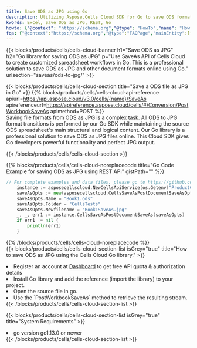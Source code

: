 ```yaml
---
title: Save ODS as JPG using Go 
description: Utilizing Aspose.Cells Cloud SDK for Go to save ODS format file as JPG format file. 
kwords: Excel, Save ODS as JPG, REST, Go
howto: {"@context": "https://schema.org","@type": "HowTo","name": "How to save ODS as JPG using the Cells Cloud Go library.","description": "How to save ODS as JPG using the Cells Cloud Go library.","image": {"@type": "ImageObject"},"url": "/go/saveas/ods-to-jpg/","step": [{ "@type": "HowToStep","name": "How to save ODS as JPG using the Cells Cloud Go library. step 1", "image": {"@type": "ImageObject",},"url": "/go/saveas/ods-to-jpg/","text": "Register an account at <a href='https://dashboard.aspose.cloud/'>Dashboard</a> to get free API quota & authorization details",},{ "@type": "HowToStep","name": "How to save ODS as JPG using the Cells Cloud Go library. step 1", "image": {"@type": "ImageObject",},"url": "/go/saveas/ods-to-jpg/","text": "Install Go library and add the reference (import the library) to your project.",},{ "@type": "HowToStep","name": "How to save ODS as JPG using the Cells Cloud Go library. step 1", "image": {"@type": "ImageObject",},"url": "/go/saveas/ods-to-jpg/","text": "Open the source file in go.",},{ "@type": "HowToStep","name": "How to save ODS as JPG using the Cells Cloud Go library. step 1", "image": {"@type": "ImageObject",},"url": "/go/saveas/ods-to-jpg/","text": "Use the `PostWorkbookSaveAs` method to retrieve the resulting stream.",}, ],"supply": {"@type": "HowToSupply","name": "document"},"tool": [{"@type": "HowToTool","name": "Goland, Visual Studio Code, Eclipse"},{"@type": "HowToTool","name": "Aspose Cells"}],"totalTime": "PT6M"}
fqa: {"@context":"https://schema.org","@type":"FAQPage","mainEntity":[{"@type":"Question","name":"Why save file as other formats file in C# using REST API?","acceptedAnswer":{"@type":"Answer","text":"Documents are encoded in many ways, and some files may be incompatible with the software you use. To open and read such files, just save them as appropriate file formats.<br/><ol><li>Install .NET SDK and add the reference (import the library) to your project.</li><li>Open the source file in C# using REST API.</li><li>Call the PostWorkbookSaveAsRequest() method, passing an output filename with required extension.</li><li>Get the result of save as a separate file.</li></ol>"}},{"@type":"Question","name":"What file formats can I save as with your C# library?","acceptedAnswer":{"@type":"Answer","text":"We support a variety of file formats for conversion using .NET library, including XLSX, Excel, xls , PDF, CSV, HTML, Markdown, XML, PNG, JPG, TIFF, Json, TXT and many more."}},{"@type":"Question","name":"What is the maximum allowed file size for conversion using this .NET library?","acceptedAnswer":{"@type":"Answer","text":"There are no file size limits for format conversions using .NET library."}}]}
---
```



{{< blocks/products/cells/cells-cloud-banner h1="Save ODS as JPG" h2="Go library for saving ODS as JPG" p="Use SaveAs API of Cells Cloud to create customized spreadsheet workflows in Go. This is a professional solution to save ODS as JPG and other document formats online using Go." urlsection="saveas/ods-to-jpg/" >}}

{{< blocks/products/cells/cells-cloud-section  title="Save a ODS file as JPG in Go" >}}
{{% blocks/products/cells/cells-cloud-api-reference  apiurl=https://api.aspose.cloud/v3.0/cells/{name}/SaveAs  apireferenceurl=https://apireference.aspose.cloud/cells/#/Conversion/PostWorkbookSaveAs  apimethod=POST %}}
<br/>
Saving file formats from ODS as JPG is a complex task. All ODS to JPG format transitions is performed by our Go SDK while maintaining the source ODS spreadsheet's main structural and logical content. Our Go library is a professional solution to save ODS as JPG files online. This Cloud SDK gives Go developers powerful functionality and perfect JPG output.

{{< /blocks/products/cells/cells-cloud-section >}}

{{% blocks/products/cells/cells-cloud-noreplacecode title="Go Code Example for saving ODS as JPG using REST API" gistPath="" %}}
  
```go
// For complete examples and data files, please go to https://github.com/aspose-cells-cloud/aspose-cells-cloud-go/
    instance := asposecellscloud.NewCellsApiService(os.Getenv("ProductClientId"), os.Getenv("ProductClientSecret"))
    saveAsOpts := new(asposecellscloud.CellsSaveAsPostDocumentSaveAsOpts)
    saveAsOpts.Name = "Book1.ods"
    saveAsOpts.Folder = "CellsTests"
    saveAsOpts.Newfilename = "Book1SaveAs.jpg"
    _, _, err1 := instance.CellsSaveAsPostDocumentSaveAs(saveAsOpts)
    if err1 != nil {
	    println(err1)
    }
```
  
{{% /blocks/products/cells/cells-cloud-noreplacecode  %}}
<br/>
{{< blocks/products/cells/cells-cloud-section-list isGrey="true"  title="How to save ODS as JPG using the Cells Cloud Go library." >}}
<li>Register an account at <a href="https://dashboard.aspose.cloud/">Dashboard</a> to get free API quota & authorization details</li>
<li>Install Go library and add the reference (import the library) to your project.</li>
<li>Open the source file in go.</li>
<li>Use the `PostWorkbookSaveAs` method to retrieve the resulting stream.</li>
{{< /blocks/products/cells/cells-cloud-section-list >}}

{{< blocks/products/cells/cells-cloud-section-list isGrey="true"  title="System Requirements" >}}
<li>go version go1.13.0 or newer</li>
{{< /blocks/products/cells/cells-cloud-section-list >}}
